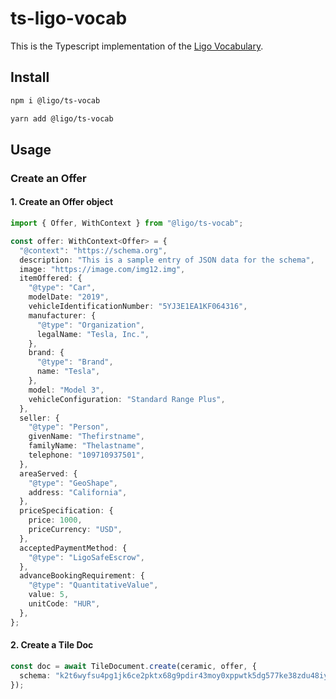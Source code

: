 # ts-ligo-vocab

This is the Typescript implementation of the [Ligo Vocabulary](https://github.com/Ligo-Protocol/ligo-vocab).

## Install

```bash
npm i @ligo/ts-vocab
```

```bash
yarn add @ligo/ts-vocab
```

## Usage

### Create an Offer

#### 1. Create an Offer object

```typescript
import { Offer, WithContext } from "@ligo/ts-vocab";

const offer: WithContext<Offer> = {
  "@context": "https://schema.org",
  description: "This is a sample entry of JSON data for the schema",
  image: "https://image.com/img12.img",
  itemOffered: {
    "@type": "Car",
    modelDate: "2019",
    vehicleIdentificationNumber: "5YJ3E1EA1KF064316",
    manufacturer: {
      "@type": "Organization",
      legalName: "Tesla, Inc.",
    },
    brand: {
      "@type": "Brand",
      name: "Tesla",
    },
    model: "Model 3",
    vehicleConfiguration: "Standard Range Plus",
  },
  seller: {
    "@type": "Person",
    givenName: "Thefirstname",
    familyName: "Thelastname",
    telephone: "109710937501",
  },
  areaServed: {
    "@type": "GeoShape",
    address: "California",
  },
  priceSpecification: {
    price: 1000,
    priceCurrency: "USD",
  },
  acceptedPaymentMethod: {
    "@type": "LigoSafeEscrow",
  },
  advanceBookingRequirement: {
    "@type": "QuantitativeValue",
    value: 5,
    unitCode: "HUR",
  },
};
```

#### 2. Create a Tile Doc

```typescript
const doc = await TileDocument.create(ceramic, offer, {
  schema: "k2t6wyfsu4pg1jk6ce2pktx68g9pdir43moy0xppwtk5dg577ke38zdu48iynt",
});
```
